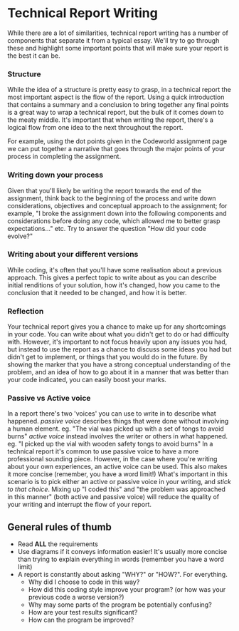 # Technical Report Writing

While there are a lot of similarities, technical report writing has a number of components that separate it from a typical essay. We'll try to go through these and highlight some important points that will make sure your report is the best it can be.

### Structure

While the idea of a structure is pretty easy to grasp, in a technical report the most important aspect is the flow of the report. Using a quick introduction that contains a summary and a conclusion to bring together any final points is a great way to wrap a technical report, but the bulk of it comes down to the meaty middle. It's important that when writing the report, there's a logical flow from one idea to the next throughout the report.

For example, using the dot points given in the Codeworld assignment page we can put together a narrative that goes through the major points of your process in completing the assignment.

### Writing down your process

Given that you'll likely be writing the report towards the end of the assignment, think back to the beginning of the process and write down considerations, objectives and conceptual approach to the assignment; for example, "I broke the assignment down into the following components and considerations before doing any code, which allowed me to better grasp expectations..." etc. Try to answer the question "How did your code evolve?" 

### Writing about your different versions

While coding, it's often that you'll have some realisation about a previous approach. This gives a perfect topic to write about as you can describe initial renditions of your solution, how it's changed, how you came to the conclusion that it needed to be changed, and how it is better.

### Reflection

Your technical report gives you a chance to make up for any shortcomings in your code. You can write about what you didn't get to do or had difficulty with. However, it's important to not focus heavily upon any issues you had, but instead to use the report as a chance to discuss some ideas you had but didn't get to implement, or things that you would do in the future. By showing the marker that you have a strong conceptual understanding of the problem, and an idea of how to go about it in a manner that was better than your code indicated, you can easily boost your marks.

### Passive vs Active voice

In a report there's two 'voices' you can use to write in to describe what happened.
*passive voice* describes things that were done without involving a human element.
eg. "The vial was picked up with a set of tongs to avoid burns"
*active voice* instead involves the writer or others in what happened.
eg. "I picked up the vial with wooden safety tongs to avoid burns"
In a technical report it's common to use passive voice to have a more professional sounding piece. However, in the case where you're writing about your own experiences, an active voice can be used. This also makes it more concise (remember, you have a word limit!) What's important in this scenario is to pick either an active or passive voice in your writing, and *stick to that choice*. Mixing up "I coded this" and "the problem was approached in this manner" (both active and passive voice) will reduce the quality of your writing and interrupt the flow of your report.



## General rules of thumb

* Read **ALL** the requirements
* Use diagrams if it conveys information easier! It's usually more concise than trying to explain everything in words (remember you have a word limit)
* A report is constantly about asking "WHY?" or "HOW?". For everything.
   * Why did I choose to code in this way?
   * How did this coding style improve your program? (or how was your previous code a worse version?)
   * Why may some parts of the program be potentially confusing?
   * How are your test results significant?
   * How can the program be improved?
